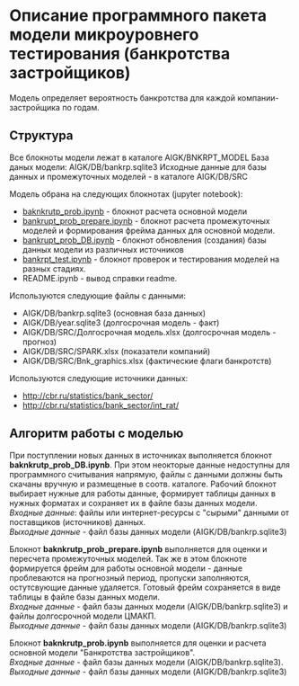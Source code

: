 # Описание программного пакета модели микроуровнего тестирования (банкротства застройщиков)

Модель определяет вероятность банкротства для каждой компании-застройщика по годам.

## Структура 

Все блокноты модели лежат в каталоге AIGK/BNKRPT_MODEL
База даных модели: AIGK/DB/bankrp.sqlite3
Исходные данные для базы данных и 
промежуточных моделей - в каталоге AIGK/DB/SRC

Модель обрана на следующих блокнотах (jupyter notebook):
- <a href="bankrupt_prob.ipynb" 
target="_blank">baknkrutp_prob.ipynb</a> - блокнот расчета основной модели
- <a href="bankrupt_prob_prepare.ipynb" 
target="_blank">bankrupt_prob_prepare.ipynb</a> - блокнот расчета 
промежуточных моделей и формирования фрейма данных для основной модели. 
- <a href="bankrupt_prob_DB.ipynb" 
target="_blank">bankrupt_prob_DB.ipynb</a> - блокнот обновления 
(создания) базы данных модели из различных источников 
- <a href="bankrpt_test.ipynb" 
target="_blank">bankrpt_test.ipynb</a> - блокнот проверок и 
тестирования моделей на разных стадиях.
- README.ipynb - вывод справки readme.

Используются следующие файлы с данными:
- AIGK/DB/bankrp.sqlite3 (основная база данных)
- AIGK/DB/year.sqlite3 (долгосрочная модель - факт)
- AIGK/DB/SRC/Долгосрочная модель.xlsx (долгосрочная модель - прогноз)
- AIGK/DB/SRC/SPARK.xlsx (показатели компаний)
- AIGK/DB/SRC/Bnk_graphics.xlsx (фактические флаги банкротств)

Используются следующие источники данных:
- <a 
href="http://cbr.ru/statistics/bank_sector/" target="_blank">http://cbr.ru/statistics/bank_sector/</a>
- <a href="http://cbr.ru/statistics/bank_sector/int_rat/" target="_blank">http://cbr.ru/statistics/bank_sector/int_rat/</a>

## Алгоритм работы с моделью 

При поступлении новых данных в 
источниках выполняется блокнот 
**baknkrutp_prob_DB.ipynb**. При этом неокторые 
данные недоступны для программного 
считывания напрямую, файлы с данными 
должны быть скачаны вручную и 
размещеные в соотв. каталоге. Рабочий 
блокнот выбирает нужные для работы 
данные, формирует таблицы данных в 
нужных форматах и сохраняет их в файле базы данных модели.  
*Входные данные*: файлы или 
интернет-ресурсы с "сырыми" данными от 
поставщиков (источников) данных.   
*Выходные данные* - файл базы данных модели (AIGK/DB/bankrp.sqlite3) 

Блокнот **baknkrutp_prob_prepare.ipynb** выполняется 
для оценки и пересчета промежуточных 
моделей. Так же в этом блокноте 
формируется фрейм для работы основной 
модели - данные проблеваются на 
прогнозный период, пропуски 
заполняются, остутсвующие данные 
удаляется. Готовый фрейм сохраняется в 
виде таблицы в файле базы данных модели.   
*Входные данные* - файл базы данных 
модели (AIGK/DB/bankrp.sqlite3) и файлы долгосрочной модели ЦМАКП.   
*Выходные данные* - файл базы данных модели (AIGK/DB/bankrp.sqlite3) 

Блокнот **baknkrutp_prob.ipynb** выполняется для 
оценки и расчета основной модели "Банкротства застройщиков".   
*Входные данные* - файл базы данных 
модели (AIGK/DB/bankrp.sqlite3).   
*Выходные данные* - файл базы данных модели (AIGK/DB/bankrp.sqlite3) 
